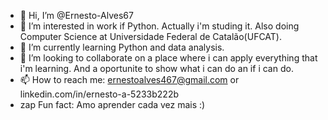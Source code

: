 - 👋 Hi, I’m @Ernesto-Alves67
- 👀 I’m interested in work if Python. Actually i'm studing it. Also doing Computer Science at Universidade Federal de Catalão(UFCAT).
- 🌱 I’m currently learning Python and data analysis.
- 💞️ I’m looking to collaborate on a place where i can apply everything that i'm learning. And a oportunite to show what i can do an if i can do.
- 📫 How to reach me: ernestoalves467@gmail.com or linkedin.com/in/ernesto-a-5233b222b
- zap Fun fact: Amo aprender cada vez mais :)

<!---
Ernesto-Alves67/Ernesto-Alves67 is a ✨ special ✨ repository because its `README.md` (this file) appears on your GitHub profile.
You can click the Preview link to take a look at your changes.
--->
